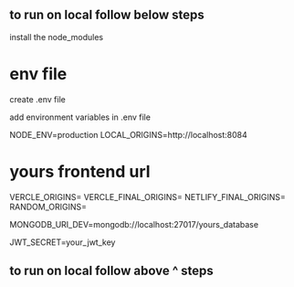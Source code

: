 ## to run on local follow below steps

install the node_modules

# env file
create .env file

add environment variables in .env file

NODE_ENV=production
LOCAL_ORIGINS=http://localhost:8084

# yours frontend url
VERCLE_ORIGINS=
VERCLE_FINAL_ORIGINS=
NETLIFY_FINAL_ORIGINS=
RANDOM_ORIGINS=

MONGODB_URI_DEV=mongodb://localhost:27017/yours_database

JWT_SECRET=your_jwt_key

## to run on local follow above ^ steps



